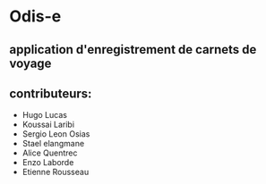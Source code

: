 # Odis-e 
## application d'enregistrement de carnets de voyage

## contributeurs:
- Hugo Lucas 
- Koussai Laribi
- Sergio Leon Osias
- Stael elangmane 
- Alice Quentrec
- Enzo Laborde
- Etienne Rousseau
